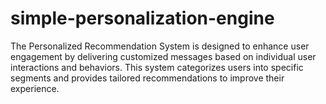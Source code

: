 # simple-personalization-engine
The Personalized Recommendation System is designed to enhance user engagement by delivering customized messages based on individual user interactions and behaviors. This system categorizes users into specific segments and provides tailored recommendations to improve their experience.

